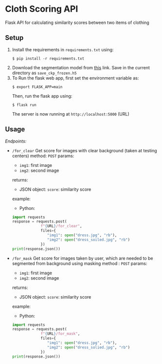 # Cloth Scoring API
Flask API for calculating similarity scores between two items of clothing

## Setup
1. Install the requirements in `requirements.txt` using:
   ```
   $ pip install -r requirements.txt
   ``` 
2. Download the segmentation model from [this](https://drive.google.com/file/d/1l7PUB8uAGRyqvZ0ti0ZACoI2CzJxOVoI/view?usp=sharing) link. Save in the current directory as `save_ckp_frozen.h5`
3. To Run the flask web app, first set the environment variable as:
   ```
   $ export FLASK_APP=main
   ```
   Then, run the flask app using:
   ```
   $ flask run
   ```
   The server is now running at `http://localhost:5000` (URL)

## Usage
_Endpoints:_
- `/for_clear`
  Get score for images with clear background (taken at testing centers)
  method: `POST`
  params:
  - `img1`: first image
  - `img2`: second image

  returns:
  - JSON object: `score`: similarity score

  example:
  - Python:
  ```python
  import requests
  response = requests.post(
			   f"{URL}/for_clear", 
			   files={
				  "img1": open("dress.jpg", "rb"),
  				  "img2": open("dress_soiled.jpg", "rb")
			   })
  print(response.json())
  ```

- `/for_mask`
  Get score for images taken by user, which are needed to be segmented from background using masking
  method : `POST`
  params:
  - `img1`: first image
  - `img2`: second image

  returns:
  - JSON object: `score`: similarity score

  example:
  - Python:
  ```python
  import requests
  response = requests.post(
			   f"{URL}/for_mask",
			   files={
				  "img1": open("dress.jpg", "rb"),
				  "img2": open("dress_solied.jpg", "rb")
			   })
  print(response.json())
  ```
